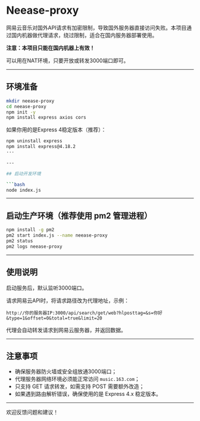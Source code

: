 

# Neease-proxy

网易云音乐对国外API请求有加密限制，导致国外服务器直接访问失败。本项目通过国内机器做代理请求，绕过限制，适合在国内服务器部署使用。

**注意：本项目只能在国内机器上有效！**

可以用在NAT环境，只要开放或转发3000端口即可。

---

## 环境准备

```bash
mkdir neease-proxy
cd neease-proxy
npm init -y
npm install express axios cors
```

如果你用的是Express 4稳定版本（推荐）：


```bash
npm uninstall express
npm install express@4.18.2
···

---

## 启动开发环境

```bash
node index.js
```

---

## 启动生产环境（推荐使用 pm2 管理进程）

```bash
npm install -g pm2
pm2 start index.js --name neease-proxy
pm2 status
pm2 logs neease-proxy
```

---

## 使用说明

启动服务后，默认监听3000端口。

请求网易云API时，将请求路径改为代理地址，示例：

```
http://你的服务器IP:3000/api/search/get/web?hlposttag=&s=你好&type=1&offset=0&total=true&limit=20
```

代理会自动转发请求到网易云服务器，并返回数据。

---

## 注意事项

* 确保服务器防火墙或安全组放通3000端口；
* 代理服务器网络环境必须能正常访问 `music.163.com`；
* 只支持 GET 请求转发，如需支持 POST 需要额外改造；
* 如果遇到路由解析错误，确保使用的是 Express 4.x 稳定版本。

---

欢迎反馈问题和建议！

